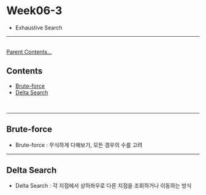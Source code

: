 # Week06-3

-   Exhaustive Search


<link rel="stylesheet" href="../../assets/stylesheets/my_style.css">

-----

<br>[Parent Contents...](../../README.md/#til-today-i-learned)

## Contents
- [Brute-force](#brute-force)
- [Delta Search](#delta-search)

<br>

-----


## Brute-force

-   Brute-force : 무식하게 다해보기, <span>모든 경우의 수</span>를 고려


-----


## Delta Search

-   Delta Search : 각 지점에서 <span>상하좌우</span>로 다른 지점을 조회하거나 이동하는 방식